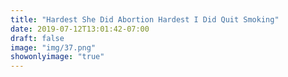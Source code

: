 ```yaml
---
title: "Hardest She Did Abortion Hardest I Did Quit Smoking"
date: 2019-07-12T13:01:42-07:00
draft: false
image: "img/37.png"
showonlyimage: "true"
---
```

